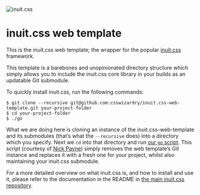 ![inuit.css](http://inuitcss.com/img/content/logo.png)

# inuit.css web template

This is the inuit.css web template; the wrapper for the popular
[inuit.css](https://github.com/csswizardry/inuit.css) framework.

This template is a barebones and unopinionated directory structure which simply
allows you to include the inuit.css core library in your builds as an updatable
Git submodule.

To quickly install inuit.css, run the following commands:

    $ git clone --recursive git@github.com:csswizardry/inuit.css-web-template.git your-project-folder
    $ cd your-project-folder
    $ ./go

What we are doing here is cloning an instance of the inuit.css-web-template and
its submodules (that’s what the `--recursive` does) into a directory which you
specify. Next we `cd` into that directory and run [our `go` script](https://github.com/csswizardry/inuit.css-web-template/blob/master/go).
This script (courtesy of [Nick Payne](http://twitter.com/makeusabrew)) simply
removes the web template’s Git instance and replaces it with a fresh one for
your project, whilst also maintaining your inuit.css submodule.

For a more detailed overview on what inuit.css is, and how to install and use
it, please refer to the documentation in the README in
[the main inuit.css repository](https://github.com/csswizardry/inuit.css).
